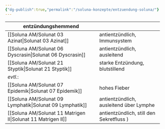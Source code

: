 ```yaml
---
{"dg-publish":true,"permalink":"/soluna-konzepte/entzuendung-soluna/"}
---
```


**entzündungshemmend** |                                     |
|--------------------------|--------------------------|
[[Soluna AM/Solunat 03 Azinat\|Solunat 03 Azinat]]         | antientzündlich, Immunsystem |
[[Soluna AM/Solunat 06 Dyscrasin\|Solunat 06 Dyscrasin]]   | antientzündlich, ausleitend |
[[Soluna AM/Solunat 21 Styptik\|Solunat 21 Styptik]]        | starke Entzündung, blutstillend  |
*evtl.*:                               |                                            |
[[Soluna AM/Solunat 07 Epidemik\|Solunat 07 Epidemik]]   | hohes Fieber              |
[[Soluna AM/Solunat 09 Lymphatik\|Solunat 09 Lymphatik]]   | antientzündlich, ausleitend über Lymphe |
[[Soluna AM/Solunat 11 Matrigen II\|Solunat 11 Matrigen II]]  | antientzündlich, still den Sekretfluss ) |




